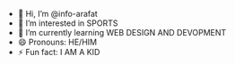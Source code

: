 - 👋 Hi, I’m @info-arafat
- 👀 I’m interested in SPORTS
- 🌱 I’m currently learning WEB DESIGN AND DEVOPMENT
- 😄 Pronouns: HE/HIM
- ⚡ Fun fact: I AM A KID

<!---
info-arafat/info-arafat is a ✨ special ✨ repository because its `README.md` (this file) appears on your GitHub profile.
You can click the Preview link to take a look at your changes.
--->

